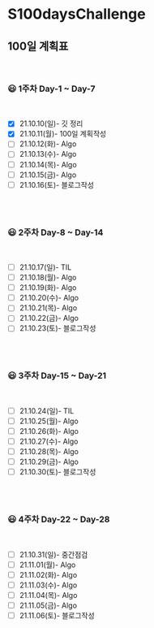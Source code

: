 # S100daysChallenge


## 100일 계획표

<br>

### 😃 1주차 Day-1 ~ Day-7
<br>

- [x] 21.10.10(일)- 깃 정리
- [x] 21.10.11(월)- 100일 계획작성
- [ ] 21.10.12(화)- Algo
- [ ] 21.10.13(수)- Algo
- [ ] 21.10.14(목)- Algo
- [ ] 21.10.15(금)- Algo
- [ ] 21.10.16(토)- 블로그작성

<br><br>
### 😃 2주차 Day-8 ~ Day-14
<br>

- [ ] 21.10.17(일)- TIL
- [ ] 21.10.18(월)- Algo
- [ ] 21.10.19(화)- Algo
- [ ] 21.10.20(수)- Algo
- [ ] 21.10.21(목)- Algo
- [ ] 21.10.22(금)- Algo
- [ ] 21.10.23(토)- 블로그작성

<br><br>
### 😃 3주차 Day-15 ~ Day-21
<br>

- [ ] 21.10.24(일)- TIL
- [ ] 21.10.25(월)- Algo
- [ ] 21.10.26(화)- Algo
- [ ] 21.10.27(수)- Algo
- [ ] 21.10.28(목)- Algo
- [ ] 21.10.29(금)- Algo
- [ ] 21.10.30(토)- 블로그작성

<br><br>
### 😃 4주차 Day-22 ~ Day-28
<br>

- [ ] 21.10.31(일)- 중간점검
- [ ] 21.11.01(월)- Algo
- [ ] 21.11.02(화)- Algo
- [ ] 21.11.03(수)- Algo
- [ ] 21.11.04(목)- Algo
- [ ] 21.11.05(금)- Algo
- [ ] 21.11.06(토)- 블로그작성

<br><br>
